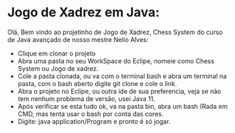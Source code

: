 # Jogo de Xadrez em Java:

Olá, Bem vindo ao projetinho de Jogo de Xadrez, Chess System do curso de Java avançado de nosso mestre Nelio Alves:

- Clique em clonar o projeto
- Abra uma pasta no seu WorkSpace do Eclipe, nomeie como Chess System ou Jogo de xadrez.
- Cole a pasta clonada, ou va com o terminal bash e abra um terminal na pasta, com o bash aberto digite git clone e cole o link.
- Abra o projeto no Eclipe, ou outra ide de sua preferencia, veja se não tem nenhum problema de versão, usei Java 11.
- Após verificar se esta tudo ok, va na pasta bin, abra um bash (Rada em CMD, mas tenta usar o bash por conta das cores.
- Digite: java application/Program e pronto é só jogar.



